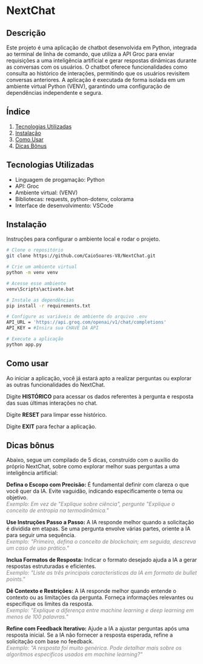 # NextChat

## Descrição
Este projeto é uma aplicação de chatbot desenvolvida em Python, integrada ao terminal de linha de comando, que utiliza a API Groc para enviar requisições a uma inteligência artificial e gerar respostas dinâmicas durante as conversas com os usuários. O chatbot oferece funcionalidades como consulta ao histórico de interações, permitindo que os usuários revisitem conversas anteriores. A aplicação é executada de forma isolada em um ambiente virtual Python (VENV), garantindo uma configuração de dependências independente e segura.


## Índice
1. [Tecnologias Utilizadas](#tecnologias-utilizadas)
2. [Instalação](#instalação)
3. [Como Usar](#como-usar)
4. [Dicas Bônus](#dicas-bonus)


## Tecnologias Utilizadas
- Linguagem de progamação: Python
- API: Groc
- Ambiente virtual: (VENV)
- Bibliotecas: requests, python-dotenv, colorama
- Interface de desenvolvimento: VSCode


## Instalação
Instruções para configurar o ambiente local e rodar o projeto.

```bash
# Clone o repositório
git clone https://github.com/CaioSoares-V8/NextChat.git

# Crie um ambiente virtual
python -m venv venv

# Acesse esse ambiente
venv\Scripts\activate.bat

# Instale as dependências
pip install -r requirements.txt

# Configure as variáveis de ambiente do arquivo .env
API_URL = 'https://api.groq.com/openai/v1/chat/completions'
API_KEY = #Insira sua CHAVE DA API

# Execute a aplicação
python app.py
```

## Como usar
Ao iniciar a aplicação, você já estará apto a realizar perguntas ou explorar as outras funcionalidades do NextChat.

Digite <b>HISTÓRICO</b> para acessar os dados referentes à pergunta e resposta das suas últimas interações no chat.

Digite <b>RESET</b> para limpar esse histórico.

Digite <b>EXIT</b> para fechar a aplicação.

## Dicas bônus
Abaixo, segue um compilado de 5 dicas, construído com o auxílio do próprio NextChat, sobre como explorar melhor suas perguntas a uma inteligência artificial:

<b>Defina o Escopo com Precisão:</b> É fundamental definir com clareza o que você quer da IA. Evite vaguidão, indicando especificamente o tema ou objetivo.<br> 
<i style='color:grey'>Exemplo: Em vez de "Explique sobre ciência", pergunte "Explique o conceito de entropia na termodinâmica."</i>

<b>Use Instruções Passo a Passo:</b> A IA responde melhor quando a solicitação é dividida em etapas. Se uma pergunta envolve várias partes, oriente a IA para seguir uma sequência. <br>
<i style='color:grey'>Exemplo: "Primeiro, defina o conceito de blockchain; em seguida, descreva um caso de uso prático."</i>

<b>Inclua Formatos de Resposta:</b> Indicar o formato desejado ajuda a IA a gerar respostas estruturadas e eficientes. <br>
<i style='color:grey'>Exemplo: "Liste as três principais características da IA em formato de bullet points."</i>

<b>Dê Contexto e Restrições:</b> A IA responde melhor quando entende o contexto ou as limitações da pergunta. Forneça informações relevantes ou especifique os limites da resposta. <br>
<i style='color:grey'>Exemplo: "Explique a diferença entre machine learning e deep learning em menos de 100 palavras."</i>

<b>Refine com Feedback Iterativo:</b> Ajude a IA a ajustar perguntas após uma resposta inicial. Se a IA não fornecer a resposta esperada, refine a solicitação com base no feedback.
<br> 
<i style='color:grey'>Exemplo: "A resposta foi muito genérica. Pode detalhar mais sobre os algoritmos específicos usados em machine learning?"</i>

